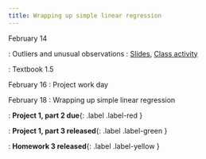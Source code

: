 ```yaml
---
title: Wrapping up simple linear regression
---
```


February 14

: Outliers and unusual observations
  : [Slides](https://sta112-s22.github.io/slides/lecture_13.html), [Class activity](https://sta112-s22.github.io/class_activities/ca_lecture_13.html)

: Textbook 1.5


February 16
: Project work day

February 18
: Wrapping up simple linear regression

: **Project 1, part 2 due**{: .label .label-red }

: **Project 1, part 3 released**{: .label .label-green }

: **Homework 3 released**{: .label .label-yellow }